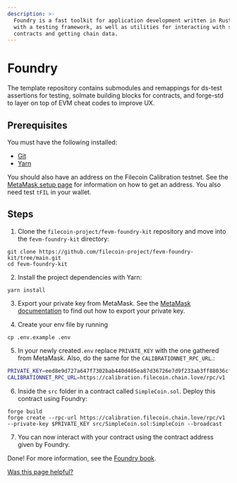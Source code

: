 ```yaml
---
description: >-
  Foundry is a fast toolkit for application development written in Rust equipped
  with a testing framework, as well as utilities for interacting with smart
  contracts and getting chain data.
---
```


# Foundry

The template repository contains submodules and remappings for ds-test assertions for testing, solmate building blocks for contracts, and forge-std to layer on top of EVM cheat codes to improve UX.

## Prerequisites

You must have the following installed:

- [Git](https://git-scm.com/)
- [Yarn](https://yarnpkg.com/)

You should also have an address on the Filecoin Calibration testnet. See the [MetaMask setup page](../../basics/assets/metamask-setup.md) for information on how to get an address. You also need test `tFIL` in your wallet.

## Steps

1. Clone the `filecoin-project/fevm-foundry-kit` repository and move into the `fevm-foundry-kit` directory:

```
git clone https://github.com/filecoin-project/fevm-foundry-kit/tree/main.git
cd fevm-foundry-kit
```

2. Install the project dependencies with Yarn:

```
yarn install
```

3. Export your private key from MetaMask. See the [MetaMask documentation](https://support.metamask.io/configure/accounts/how-to-export-an-accounts-private-key/) to find out how to export your private key.

4. Create your env file by running

```
cp .env.example .env
```

5. In your newly created`.env` replace `PRIVATE_KEY` with the one gathered from MetaMask. Also, do the same for the `CALIBRATIONNET_RPC_URL`.:

```bash
PRIVATE_KEY=eed8e9d727a647f7302bab440d405ea87d36726e7d9f233ab3ff88036cfbce9c
CALIBRATIONNET_RPC_URL=https://calibration.filecoin.chain.love/rpc/v1
```

6. Inside the `src` folder in a contract called `SimpleCoin.sol`. Deploy this contract using Foundry:

```shell
forge build
forge create --rpc-url https://calibration.filecoin.chain.love/rpc/v1 --private-key $PRIVATE_KEY src/SimpleCoin.sol:SimpleCoin --broadcast
```

7. You can now interact with your contract using the contract address given by Foundry.

Done! For more information, see the [Foundry book](https://book.getfoundry.sh/).

[Was this page helpful?](https://airtable.com/apppq4inOe4gmSSlk/pagoZHC2i1iqgphgl/form?prefill_Page+URL=https://docs.filecoin.io/smart-contracts/developing-contracts/foundry)
